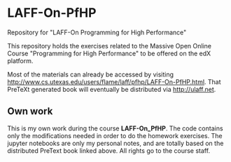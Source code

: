 # LAFF-On-PfHP
Repository for "LAFF-On Programming for High Performance"

This repository holds the exercises related to the Massive Open Online
Course "Programming for High Performance" to be offered on the edX
platform.

Most of the materials can already be accessed by visiting
http://www.cs.utexas.edu/users/flame/laff/pfhp/LAFF-On-PfHP.html.
That PreTeXt generated book will eventually be distributed via
http://ulaff.net.

## Own work
This is my own work during the course **LAFF-On_PfHP**. The code contains
only the modifications needed in order to do the homework exercises.
The jupyter notebooks are only my personal notes, and are totally based on
the distributed PreText book linked above.
All rights go to the course staff.
